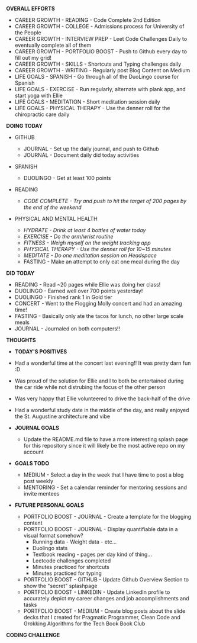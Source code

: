 **OVERALL EFFORTS**

- CAREER GROWTH - READING - Code Complete 2nd Edition
- CAREER GROWTH - COLLEGE - Admissions process for University of the People
- CAREER GROWTH - INTERVIEW PREP - Leet Code Challenges Daily to eventually complete all of them
- CAREER GROWTH - PORTFOLIO BOOST - Push to Github every day to fill out my grid!
- CAREER GROWTH - SKILLS - Shortcuts and Typing challenges daily
- CAREER GROWTH - WRITING - Regularly post Blog Content on Medium
- LIFE GOALS - SPANISH - Go through all of the DuoLingo course for Spanish
- LIFE GOALS - EXERCISE - Run regularly, alternate with plank app, and start yoga with Ellie
- LIFE GOALS - MEDITATION - Short meditation session daily
- LIFE GOALS - PHYSICAL THERAPY - Use the denner roll for the chiropractic care daily

**DOING TODAY**

- GITHUB

  - JOURNAL - Set up the daily journal, and push to Github
  - JOURNAL - Document daily did today activities

- SPANISH

  - DUOLINGO - Get at least 100 points

- READING

  - _CODE COMPLETE - Try and push to hit the target of 200 pages by the end of the weekend_

- PHYSICAL AND MENTAL HEALTH

  - _HYDRATE - Drink at least 4 bottles of water today_
  - _EXERCISE - Do the arm/wrist routine_
  - _FITNESS - Weigh myself on the weight tracking app_
  - _PHYSICAL THERAPY - Use the denner roll for 10~15 minutes_
  - _MEDITATE - Do one meditation session on Headspace_
  - FASTING - Make an attempt to only eat one meal during the day

**DID TODAY**

- READING - Read ~20 pages while Ellie was doing her class!
- DUOLINGO - Earned well over 700 points yesterday!
- DUOLINGO - Finished rank 1 in Gold tier
- CONCERT - Went to the Flogging Molly concert and had an amazing time!
- FASTING - Basically only ate the tacos for lunch, no other large scale meals
- JOURNAL - Journaled on both computers!!

**THOUGHTS**

- **TODAY'S POSITIVES**

- Had a wonderful time at the concert last evening!! It was pretty darn fun :D
- Was proud of the solution for Ellie and I to both be entertained during the car ride while not distrubing the focus of the other person
- Was very happy that Ellie volunteered to drive the back-half of the drive
- Had a wonderful study date in the middle of the day, and really enjoyed the St. Augustine architecture and vibe

- **JOURNAL GOALS**

  - Update the README.md file to have a more interesting splash page for this repository since it will likely be the most active repo on my account

- **GOALS TODO**

  - MEDIUM - Select a day in the week that I have time to post a blog post weekly
  - MENTORING - Set a calendar reminder for mentoring sessions and invite mentees

- **FUTURE PERSONAL GOALS**
  - PORTFOLIO BOOST - JOURNAL - Create a template for the blogging content
  - PORTFOLIO BOOST - JOURNAL - Display quantifiable data in a visual format somehow?
    - Running data - Weight data - etc...
    - Duolingo stats
    - Textbook reading - pages per day kind of thing...
    - Leetcode challenges completed
    - Minutes practiced for shortcuts
    - Minutes practiced for typing
  - PORTFOLIO BOOST - GITHUB - Update Github Overview Section to show the "secret" splashpage
  - PORTFOLIO BOOST - LINKEDIN - Update LinkedIn profile to accurately depict my career changes and job accomplishments and tasks
  - PORTFOLIO BOOST - MEDIUM - Create blog posts about the slide decks that I created for Pragmatic Programmer, Clean Code and Grokking Algorithms for the Tech Book Book Club

**CODING CHALLENGE**

```js

```
